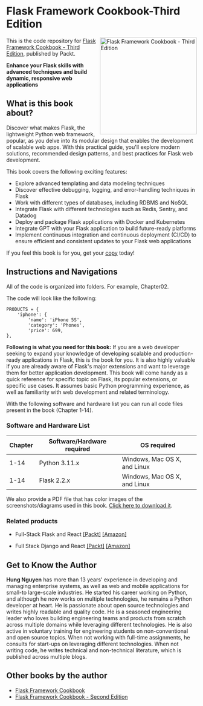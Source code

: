 # Flask Framework Cookbook-Third Edition

<a href="https://www.packtpub.com/product/flask-framework-cookbook-third-edition/9781804611104"><img src="https://content.packt.com/B19111/cover_image_small.jpg" alt="Flask Framework Cookbook - Third Edition" height="256px" align="right"></a>

This is the code repository for [Flask Framework Cookbook - Third Edition](https://www.packtpub.com/product/flask-framework-cookbook-third-edition/9781804611104), published by Packt.

**Enhance your Flask skills with advanced techniques and build dynamic, responsive web applications**

## What is this book about?
Discover what makes Flask, the lightweight Python web framework, popular, as you delve into its modular design that enables the development of scalable web apps. With this practical guide, you'll explore modern solutions, recommended design patterns, and best practices for Flask web development.

This book covers the following exciting features:
* Explore advanced templating and data modeling techniques
* Discover effective debugging, logging, and error-handling techniques in Flask
* Work with different types of databases, including RDBMS and NoSQL
* Integrate Flask with different technologies such as Redis, Sentry, and Datadog
* Deploy and package Flask applications with Docker and Kubernetes
* Integrate GPT with your Flask application to build future-ready platforms
* Implement continuous integration and continuous deployment (CI/CD) to ensure efficient and consistent updates to your Flask web applications

If you feel this book is for you, get your [copy](https://www.amazon.com/Flask-Framework-Cookbook-techniques-development/dp/1804611107) today!


## Instructions and Navigations
All of the code is organized into folders. For example, Chapter02.

The code will look like the following:
```
PRODUCTS = {
    'iphone': {
        'name': 'iPhone 5S',
        'category': 'Phones',
        'price': 699,
},

```

**Following is what you need for this book:**
If you are a web developer seeking to expand your knowledge of developing scalable and production-ready applications in Flask, this is the book for you. It is also highly valuable if you are already aware of Flask's major extensions and want to leverage them for better application development. This book will come handy as a quick reference for specific topic on Flask, its popular extensions, or specific use cases. It assumes basic Python programming experience, as well as familiarity with web development and related terminology.

With the following software and hardware list you can run all code files present in the book (Chapter 1-14).

### Software and Hardware List
| Chapter | Software/Hardware required | OS required |
| -------- | ------------------------------------ | ----------------------------------- |
| 1-14 | Python 3.11.x | Windows, Mac OS X, and Linux |
| 1-14 | Flask 2.2.x | Windows, Mac OS X, and Linux |


We also provide a PDF file that has color images of the screenshots/diagrams used in this book. [Click here to download it](https://packt.link/KWUib).


### Related products
* Full-Stack Flask and React [[Packt]](https://www.packtpub.com/product/full-stack-flask-and-react/9781803248448) [[Amazon]](https://www.amazon.com/Full-Stack-Flask-React-deploy-applications/dp/1803248440/ref=tmm_pap_swatch_0?_encoding=UTF8&qid=&sr=)

* Full Stack Django and React [[Packt]](https://www.packtpub.com/product/full-stack-django-and-react/9781803242972) [[Amazon]](https://www.amazon.com/Full-Stack-Django-React-hands/dp/1803242973/ref=tmm_pap_swatch_0?_encoding=UTF8&qid=&sr=)


## Get to Know the Author

**Hung Nguyen** 
has more than 13 years' experience in developing and managing enterprise systems, as well as web and mobile applications for small-to large-scale industries. He started his career working on Python, and although he now works on multiple technologies, he remains a Python developer at heart. He is passionate about open source technologies and writes highly readable and quality code.
He is a seasoned engineering leader who loves building engineering teams and products from scratch across multiple domains while leveraging different technologies.
He is also active in voluntary training for engineering students on non-conventional and open source topics. When not working with full-time assignments, he consults for start-ups on leveraging different technologies. When not writing code, he writes technical and non-technical literature, which is published across multiple blogs.

## Other books by the author
* [Flask Framework Cookbook](https://www.packtpub.com/product/flask-framework-cookbook/9781783983407#_ga=2.225906648.316268919.1688230642-1676364594.1662627481)
* [Flask Framework Cookbook - Second Edition](https://www.packtpub.com/product/flask-framework-cookbook-second-edition/9781789951295#_ga=2.225906648.316268919.1688230642-1676364594.1662627481)
